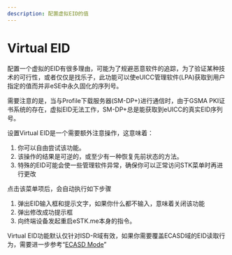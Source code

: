 ```yaml
---
description: 配置虚拟EID的值
---
```


# Virtual EID

配置一个虚拟的EID有很多理由，可能为了规避恶意软件的追踪，为了验证某种技术的可行性，或者仅仅是找乐子，此功能可以使eUICC管理软件(LPA)获取到用户指定的值而并非eSE中永久固化的序列号。

需要注意的是，当与Profile下载服务器(SM-DP+)进行通信时，由于GSMA PKI证书系统的存在，虚拟EID无法工作，SM-DP+总是能获取到eUICC的真实EID序列号。

设置Virtual EID是一个需要额外注意操作，这意味着：

1. 你可以自由尝试该功能。
2. 该操作的结果是可逆的，或至少有一种恢复先前状态的方法。
3. 特殊的EID可能会使一些管理软件异常，确保你可以正常访问STK菜单时再进行更改

点击该菜单项后，会自动执行如下步骤

1. 弹出EID输入框和提示文字，如果你什么都不输入，意味着关闭该功能
2. 弹出修改成功提示框
3. 向终端设备发起重启eSTK.me本身的指令。

Virtual EID功能默认仅针对ISD-R域有效，如果你需要覆盖ECASD域的EID读取行为，需要进一步参考“[ECASD Mode](ecasd-mode.md)”
